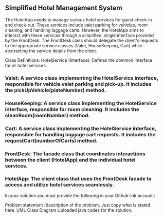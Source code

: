 ## Simplified Hotel Management System

The HotelApp needs to manage various hotel services for guest check-in and check-out. These services include valet parking for vehicles, room cleaning, and handling luggage carts. However, the HotelApp aims to interact with these services through a simplified, single interface provided by the FrontDesk. The FrontDesk class should delegate the client's requests to the appropriate service classes (Valet, HouseKeeping, Cart) while abstracting the service details from the client.

Class Definitions:
HotelService (Interface): Defines the common interface for all hotel services.

### Valet: A service class implementing the HotelService interface, responsible for vehicle valet parking and pick-up. It includes the pickUpVehicle(plateNumber) method.

### HouseKeeping: A service class implementing the HotelService interface, responsible for room cleaning. It includes the cleanRoom(roomNumber) method.

### Cart: A service class implementing the HotelService interface, responsible for handling luggage cart requests. It includes the requestCart(numberOfCarts) method.

### FrontDesk: The facade class that coordinates interactions between the client (HotelApp) and the individual hotel services.

### HotelApp: The client class that uses the FrontDesk facade to access and utilize hotel services seamlessly.

In your solution you must provide the following in your Github link account:

  Problem statement (description of the problem. Just copy what is stated here.
  UML Class Diagram
  Uploaded java codes for the solution.
